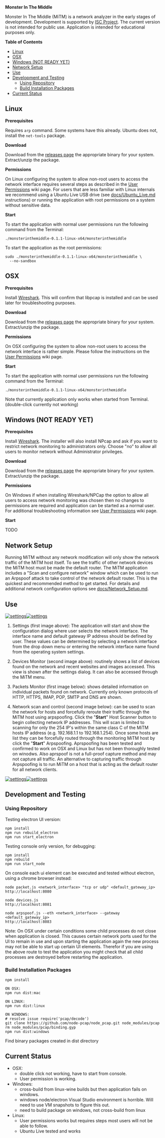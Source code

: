 **Monster In The Middle**

Monster In The Middle (MiTM) is a network analyzer in the early stages of development. Development is supported by [ISC Project](https://www.iscproject.org/). The current version is not intended for public use. Application is intended for educational purposes only.

**Table of Contents**
- [Linux](#linux)
- [OSX](#osx)
- [Windows (NOT READY YET)](#windows-not-ready-yet)
- [Network Setup](#network-setup)
- [Use](#use)
- [Development and Testing](#development-and-testing)
  - [Using Repository](#using-repository)
  - [Build Installation Packages](#build-installation-packages)
- [Current Status](#current-status)


## Linux

**Prerequisites**

Requires `arp` command. Some systems have this already. Ubuntu does not, install the `net-tools` package.

**Download**

Download from the [releases page](https://github.com/nocompanyco/monsterinthemiddle/releases) the appropriate binary for your system. Extract/unzip the package.

**Permissions**

On Linux configuring the system to allow non-root users to access the network interface requires several steps as described in the [User Permissions](https://github.com/nocompanyco/monsterinthemiddle/wiki/User-Permissions) wiki page. For users that are less familiar with Linux internals we recommend using a Ubuntu Live USB drive (see [docs/Ubuntu_Live.md](./docs/Ubuntu_Live.md) instructions) or running the application with root permissions on a system without sensitive data.

**Start**

To start the application with normal user permissions run the following command from the Terminal: 

    ./monsterinthemiddle-0.1.1-linux-x64/monsterinthemiddle

To start the application as the root permissions: 

    sudo ./monsterinthemiddle-0.1.1-linux-x64/monsterinthemiddle \
      --no-sandbox

## OSX 

**Prerequisites**

Install [Wireshark](https://www.wireshark.org/#download). This will confirm that libpcap is installed and can be used later for troubleshooting purposes.

**Download**

Download from the [releases page](https://github.com/nocompanyco/monsterinthemiddle/releases) the appropriate binary for your system. Extract/unzip the package.

**Permissions**

On OSX configuring the system to allow non-root users to access the network interface is rather simple. Please follow the instructions on the [User Permissions](https://github.com/nocompanyco/monsterinthemiddle/wiki/User-Permissions) wiki page.

**Start**

To start the application with normal user permissions run the following command from the Terminal: 

    ./monsterinthemiddle-0.1.1-linux-x64/monsterinthemiddle
    
Note that currently application only works when started from Terminal. (double-click currently not working)



## Windows (NOT READY YET)

**Prerequisites** 

Install [Wireshark](https://www.wireshark.org/#download). The installer will also install NPcap and ask if you want to restrict network monitoring to administrators only. Choose "no" to allow all users to monitor network without Administrator privileges.

**Download**

Download from the [releases page](https://github.com/nocompanyco/monsterinthemiddle/releases) the appropriate binary for your system. Extract/unzip the package.

**Permissions**

On Windows if when installing Wireshark/NPCap the option to allow all users to access network monitoring was chosen then no changes to permissions are required and application can be started as a normal user. For additional troubleshooting information see [User Permissions](https://github.com/nocompanyco/monsterinthemiddle/wiki/User-Permissions) wiki page.

**Start**

TODO



## Network Setup

Running MiTM without any network modification will only show the network traffic of the MiTM host itself. To see the traffic of other network devices the MiTM host must be made the default router. The MiTM application includes a "Scan and configure network" window which can be used to run an Arpspoof attack to take control of the network default router. This is the quickest and recommended method to get started. For details and additional network configuration options see [docs/Network_Setup.md](./docs/Network_Setup.md).

## Use

[![settings](./docs/1_settings_sm.png)](./docs/1_settings.png)[![settings](./docs/2_devices_sm.png)](./docs/2_devices.png)

1. Settings (first image above): The application will start and show the configuration dialog where user selects the network interface. The interface name and default gateway IP address should be defined by user. These values can be determined by selecting a network interface from the drop down menu or entering the network interface name found from the operating system settings.

2. Devices Monitor (second image above): routinely shows a list of devices found on the network and recent websites and images accessed. This view is shown after the settings dialog. It can also be accessed through the MiTM menu.

3. Packets Monitor (first image below): shows detailed information on individual packets found on network. Currently only known protocols of HTTP, HTTPS, IMAP, POP, SMTP and DNS are shown.

4. Network scan and control (second image below): can be used to scan the network for hosts and forcefully reroute their traffic through the MiTM host using arpspoofing. Click the "**Start**" Host Scanner button to begin collecting network IP addresses. This will scan is limited to scanning for only the 254 IP's within the same class C of the MiTM hosts IP address (e.g. 192.168.1.1 to 192.168.1.254). Once some hosts are list they can be forcefully routed through the monitoring MiTM host by click the "**Start**" Arpspoofing. Aprspoofing has been tested and confirmed to work on OSX and Linux but has not been thoroughly tested on winodws. Also aprspoof is not a full-proof capture method and may not capture all traffic. An alternative to capturing traffic through Arpspoofing is to run MiTM on a host that is acting as the default router for all network clients. 

[![settings](./docs/3_packets_sm.png)](./docs/3_packets.png)[![settings](./docs/4_scan_sm.png)](./docs/4_scan.png)


## Development and Testing

### Using Repository

Testing electron UI version:

    npm install
    npm run rebuild_electron
    npm run start_electron

Testing console only version, for debugging:

    npm install
    npm rebuild
    npm run start_node

On console each ui element can be executed and tested without electron, using a chrome browser instead:

    node packet.js <network_interface> "tcp or udp" <default_gateway_ip>
    http://localhost:8080

    node devices.js
    http://localhost:8081

    node arpspoof.js --eth <network_interface> --gateway <default_gateway_ip>
    http://localhost:8083

Note: On OSX under certain conditions some child processes do not close when application is closed. This causes certain network ports used for the UI to remain in use and upon starting the application again the new process may not be able to start up certain UI elements. Therefor if you are using the above route to test the application you might check that all child processes are destroyed before restarting the application. 

### Build Installation Packages

    npm install

    ON OSX:
    npm run dist:mac

    ON LINUX:
    npm run dist:linux

    ON WINDOWS:
    # resolve issue require('pcap/decode')
    git clone https://github.com/node-pcap/node_pcap.git node_modules/pcap
    rm node_modules/pcap/binding.gyp
    npm run dist:windows

Find binary packages created in dist directory


## Current Status

- OSX: 
  - double click not working, have to start from console. 
  - User permission is working.
- Windows: 
  - cross-build from linux-wine builds but then application fails on windows. 
  - windows node/electron Visual Studio environment is horrible. Will need to use VM snapshots to figure this out.
  - need to build package on windows, not cross-build from linux
- Linux: 
  - User permissions works but requires steps most users will not be able to follow.
  - Ubuntu Live tested and works